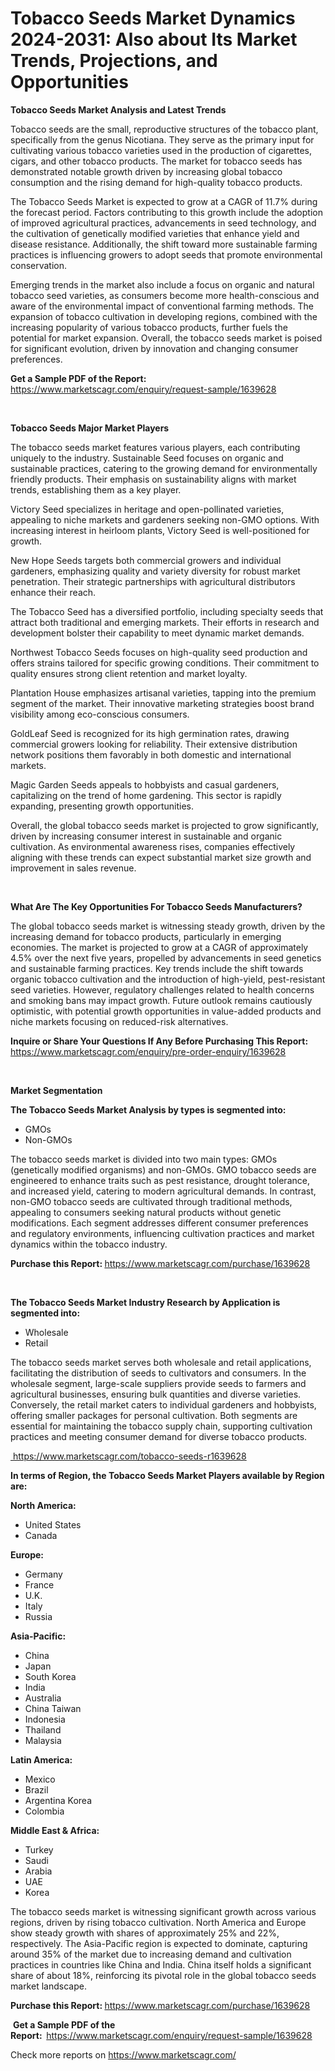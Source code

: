 <p><h1>Tobacco Seeds Market Dynamics 2024-2031: Also about Its Market Trends, Projections, and Opportunities</h1></p><p><strong>Tobacco Seeds Market Analysis and Latest Trends</strong></p>
<p><p>Tobacco seeds are the small, reproductive structures of the tobacco plant, specifically from the genus Nicotiana. They serve as the primary input for cultivating various tobacco varieties used in the production of cigarettes, cigars, and other tobacco products. The market for tobacco seeds has demonstrated notable growth driven by increasing global tobacco consumption and the rising demand for high-quality tobacco products.</p><p>The Tobacco Seeds Market is expected to grow at a CAGR of 11.7% during the forecast period. Factors contributing to this growth include the adoption of improved agricultural practices, advancements in seed technology, and the cultivation of genetically modified varieties that enhance yield and disease resistance. Additionally, the shift toward more sustainable farming practices is influencing growers to adopt seeds that promote environmental conservation.</p><p>Emerging trends in the market also include a focus on organic and natural tobacco seed varieties, as consumers become more health-conscious and aware of the environmental impact of conventional farming methods. The expansion of tobacco cultivation in developing regions, combined with the increasing popularity of various tobacco products, further fuels the potential for market expansion. Overall, the tobacco seeds market is poised for significant evolution, driven by innovation and changing consumer preferences.</p></p>
<p><strong>Get a Sample PDF of the Report:&nbsp;</strong> <a href="https://www.marketscagr.com/enquiry/request-sample/1639628?utm_campaign=1573&utm_medium=2&utm_source=Github&utm_content=ia&utm_term=01112024&utm_id=tobacco-seeds">https://www.marketscagr.com/enquiry/request-sample/1639628</a></p>
<p>&nbsp;</p>
<p><strong>Tobacco Seeds Major Market Players</strong></p>
<p><p>The tobacco seeds market features various players, each contributing uniquely to the industry. Sustainable Seed focuses on organic and sustainable practices, catering to the growing demand for environmentally friendly products. Their emphasis on sustainability aligns with market trends, establishing them as a key player. </p><p>Victory Seed specializes in heritage and open-pollinated varieties, appealing to niche markets and gardeners seeking non-GMO options. With increasing interest in heirloom plants, Victory Seed is well-positioned for growth. </p><p>New Hope Seeds targets both commercial growers and individual gardeners, emphasizing quality and variety diversity for robust market penetration. Their strategic partnerships with agricultural distributors enhance their reach.</p><p>The Tobacco Seed has a diversified portfolio, including specialty seeds that attract both traditional and emerging markets. Their efforts in research and development bolster their capability to meet dynamic market demands.</p><p>Northwest Tobacco Seeds focuses on high-quality seed production and offers strains tailored for specific growing conditions. Their commitment to quality ensures strong client retention and market loyalty.</p><p>Plantation House emphasizes artisanal varieties, tapping into the premium segment of the market. Their innovative marketing strategies boost brand visibility among eco-conscious consumers.</p><p>GoldLeaf Seed is recognized for its high germination rates, drawing commercial growers looking for reliability. Their extensive distribution network positions them favorably in both domestic and international markets.</p><p>Magic Garden Seeds appeals to hobbyists and casual gardeners, capitalizing on the trend of home gardening. This sector is rapidly expanding, presenting growth opportunities.</p><p>Overall, the global tobacco seeds market is projected to grow significantly, driven by increasing consumer interest in sustainable and organic cultivation. As environmental awareness rises, companies effectively aligning with these trends can expect substantial market size growth and improvement in sales revenue.</p></p>
<p>&nbsp;</p>
<p><strong>What Are The Key Opportunities For Tobacco Seeds Manufacturers?</strong></p>
<p><p>The global tobacco seeds market is witnessing steady growth, driven by the increasing demand for tobacco products, particularly in emerging economies. The market is projected to grow at a CAGR of approximately 4.5% over the next five years, propelled by advancements in seed genetics and sustainable farming practices. Key trends include the shift towards organic tobacco cultivation and the introduction of high-yield, pest-resistant seed varieties. However, regulatory challenges related to health concerns and smoking bans may impact growth. Future outlook remains cautiously optimistic, with potential growth opportunities in value-added products and niche markets focusing on reduced-risk alternatives.</p></p>
<p><strong>Inquire or Share Your Questions If Any Before Purchasing This Report:</strong> <a href="https://www.marketscagr.com/enquiry/pre-order-enquiry/1639628?utm_campaign=1573&utm_medium=2&utm_source=Github&utm_content=ia&utm_term=01112024&utm_id=tobacco-seeds">https://www.marketscagr.com/enquiry/pre-order-enquiry/1639628</a></p>
<p>&nbsp;</p>
<p><strong>Market Segmentation</strong></p>
<p><strong>The Tobacco Seeds Market Analysis by types is segmented into:</strong></p>
<p><ul><li>GMOs</li><li>Non-GMOs</li></ul></p>
<p><p>The tobacco seeds market is divided into two main types: GMOs (genetically modified organisms) and non-GMOs. GMO tobacco seeds are engineered to enhance traits such as pest resistance, drought tolerance, and increased yield, catering to modern agricultural demands. In contrast, non-GMO tobacco seeds are cultivated through traditional methods, appealing to consumers seeking natural products without genetic modifications. Each segment addresses different consumer preferences and regulatory environments, influencing cultivation practices and market dynamics within the tobacco industry.</p></p>
<p><strong>Purchase this Report:&nbsp;</strong><a href="https://www.marketscagr.com/purchase/1639628?utm_campaign=1573&utm_medium=2&utm_source=Github&utm_content=ia&utm_term=01112024&utm_id=tobacco-seeds">https://www.marketscagr.com/purchase/1639628</a></p>
<p>&nbsp;</p>
<p><strong>The Tobacco Seeds Market Industry Research by Application is segmented into:</strong></p>
<p><ul><li>Wholesale</li><li>Retail</li></ul></p>
<p><p>The tobacco seeds market serves both wholesale and retail applications, facilitating the distribution of seeds to cultivators and consumers. In the wholesale segment, large-scale suppliers provide seeds to farmers and agricultural businesses, ensuring bulk quantities and diverse varieties. Conversely, the retail market caters to individual gardeners and hobbyists, offering smaller packages for personal cultivation. Both segments are essential for maintaining the tobacco supply chain, supporting cultivation practices and meeting consumer demand for diverse tobacco products.</p></p>
<p><a href="https://www.marketscagr.com/tobacco-seeds-r1639628?utm_campaign=1573&utm_medium=2&utm_source=Github&utm_content=ia&utm_term=01112024&utm_id=tobacco-seeds">&nbsp;https://www.marketscagr.com/tobacco-seeds-r1639628</a></p>
<p><strong>In terms of Region, the Tobacco Seeds Market Players available by Region are:</strong></p>
<p>
    <p> <strong> North America: </strong>
        <ul>
            <li>United States</li>
            <li>Canada</li>
        </ul>
        </p> 
    <p> <strong> Europe: </strong>
        <ul>
            <li>Germany</li>
            <li>France</li>
            <li>U.K.</li>
            <li>Italy</li>
            <li>Russia</li>
        </ul>
        </p> 
    <p> <strong> Asia-Pacific: </strong>
        <ul>
            <li>China</li>
            <li>Japan</li>
            <li>South Korea</li>
            <li>India</li>
            <li>Australia</li>
            <li>China Taiwan</li>
            <li>Indonesia</li>
            <li>Thailand</li>
            <li>Malaysia</li>
        </ul>
        </p> 
    <p> <strong> Latin America: </strong>
        <ul>
            <li>Mexico</li>
            <li>Brazil</li>
            <li>Argentina Korea</li>
            <li>Colombia</li>
        </ul>
        </p> 
    <p> <strong> Middle East & Africa: </strong>
        <ul>
            <li>Turkey</li>
            <li>Saudi</li>
            <li>Arabia</li>
            <li>UAE</li>
            <li>Korea</li>
        </ul>
    </p>
    </p>
<p><p>The tobacco seeds market is witnessing significant growth across various regions, driven by rising tobacco cultivation. North America and Europe show steady growth with shares of approximately 25% and 22%, respectively. The Asia-Pacific region is expected to dominate, capturing around 35% of the market due to increasing demand and cultivation practices in countries like China and India. China itself holds a significant share of about 18%, reinforcing its pivotal role in the global tobacco seeds market landscape.</p></p>
<p><strong>Purchase this Report: </strong><a href="https://www.marketscagr.com/purchase/1639628?utm_campaign=1573&utm_medium=2&utm_source=Github&utm_content=ia&utm_term=01112024&utm_id=tobacco-seeds">https://www.marketscagr.com/purchase/1639628</a></p>
<p>&nbsp;<strong>Get a Sample PDF of the Report:&nbsp;&nbsp;</strong><a href="https://www.marketscagr.com/enquiry/request-sample/1639628?utm_campaign=1573&utm_medium=2&utm_source=Github&utm_content=ia&utm_term=01112024&utm_id=tobacco-seeds">https://www.marketscagr.com/enquiry/request-sample/1639628</a></p>
<p><strong></strong></p>
<p>Check more reports on <a href="https://www.marketscagr.com/?utm_campaign=1573&utm_medium=2&utm_source=Github&utm_content=ia&utm_term=01112024&utm_id=tobacco-seeds">https://www.marketscagr.com/</a></p>